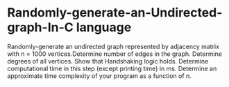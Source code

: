 # Randomly-generate-an-Undirected-graph-In-C language

Randomly-generate an undirected graph represented by adjacency matrix with n = 1000 vertices.Determine number of edges in the graph. Determine degrees of all vertices. Show that Handshaking logic holds. Determine computational time in this step (except printing time) in ms. Determine an approximate time complexity of your program as a function of n.

